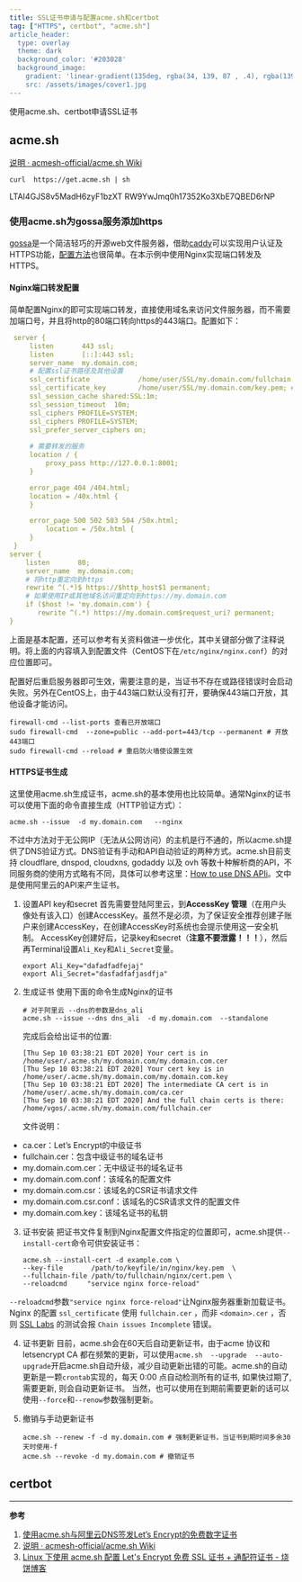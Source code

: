 ```yaml
---
title: SSL证书申请与配置acme.sh和certbot
tag: ["HTTPS", certbot", "acme.sh"]
article_header:
  type: overlay
  theme: dark
  background_color: '#203028'
  background_image:
    gradient: 'linear-gradient(135deg, rgba(34, 139, 87 , .4), rgba(139, 34, 139, .4))'
    src: /assets/images/cover1.jpg
---
```


使用acme.sh、certbot申请SSL证书
<!--more-->

## acme.sh

[说明 · acmesh-official/acme.sh Wiki](https://github.com/acmesh-official/acme.sh/wiki/%E8%AF%B4%E6%98%8E)

```
curl  https://get.acme.sh | sh
```

LTAI4GJS8v5MadH6zyF1bzXT
RW9YwJmq0h17352Ko3XbE7QBED6rNP

### 使用acme.sh为gossa服务添加https

[gossa](https://github.com/pldubouilh/gossa)是一个简洁轻巧的开源web文件服务器，借助[caddy](https://caddyserver.com/)可以实现用户认证及HTTPS功能，[配置方法](https://github.com/pldubouilh/gossa/tree/master/support#multi-account-setup)也很简单。在本示例中使用Nginx实现端口转发及HTTPS。

#### Nginx端口转发配置

简单配置Nginx的即可实现端口转发，直接使用域名来访问文件服务器，而不需要加端口号，并且将http的80端口转向https的443端口。配置如下：

```yaml
 server {
     listen       443 ssl;
     listen       [::]:443 ssl;
     server_name  my.domain.com;
     # 配置ssl证书路径及其他设置
     ssl_certificate            /home/user/SSL/my.domain.com/fullchain.pem; # 证书
     ssl_certificate_key        /home/user/SSL/my.domain.com/key.pem; # 证书key
     ssl_session_cache shared:SSL:1m;
     ssl_session_timeout  10m;
     ssl_ciphers PROFILE=SYSTEM;
     ssl_ciphers PROFILE=SYSTEM;
     ssl_prefer_server_ciphers on;
     
     # 需要转发的服务
     location / {
         proxy_pass http://127.0.0.1:8001;
     }

     error_page 404 /404.html;
     location = /40x.html {
     }

     error_page 500 502 503 504 /50x.html;
         location = /50x.html {
     }
 }
server {
    listen       80;
    server_name  my.domain.com;
    # 将http重定向到https
    rewrite ^(.*)$ https://$http_host$1 permanent;
    # 如果使用IP或其他域名访问重定向到https://my.domain.com
    if ($host != 'my.domain.com') {
       rewrite ^(.*) https://my.domain.com$request_uri? permanent;
}
```

上面是基本配置，还可以参考有关资料做进一步优化，其中关键部分做了注释说明。将上面的内容填入到配置文件（CentOS下在`/etc/nginx/nginx.conf`）的对应位置即可。

配置好后重启服务器即可生效，需要注意的是，当证书不存在或路径错误时会启动失败。另外在CentOS上，由于443端口默认没有打开，要确保443端口开放，其他设备才能访问。

```shell
firewall-cmd --list-ports 查看已开放端口
sudo firewall-cmd  --zone=public --add-port=443/tcp --permanent # 开放443端口
sudo firewall-cmd --reload # 重启防火墙使设置生效
```

#### HTTPS证书生成

这里使用acme.sh生成证书，acme.sh的基本使用也比较简单。通常Nginx的证书可以使用下面的命令直接生成（HTTP验证方式）：

```shell
acme.sh --issue  -d my.domain.com   --nginx
```

不过中方法对于无公网IP（无法从公网访问）的主机是行不通的，所以acme.sh提供了DNS验证方式。DNS验证有手动和API自动验证的两种方式。acme.sh目前支持 cloudflare, dnspod, cloudxns, godaddy 以及 ovh 等数十种解析商的API，不同服务商的使用方式略有不同，具体可以参考这里：[How to use DNS APIi](https://github.com/acmesh-official/acme.sh/wiki/dnsapi)。文中是使用阿里云的API来产生证书。

1. 设置API key和secret
首先需要登陆阿里云，到**AccessKey 管理**（在用户头像处有该入口）创建AccessKey。虽然不是必须，为了保证安全推荐创建子账户来创建AccessKey，在创建AccessKey时系统也会提示使用这一安全机制。
AccessKey创建好后，记录key和secret（**注意不要泄露！！！**），然后再Terminal设置`Ali_Key`和`Ali_Secret`变量。
    ```shell
    export Ali_Key="dafadfadfejaj"
    export Ali_Secret="dasfadfafjasdfja"
    ```
   
2. 生成证书
    使用下面的命令生成Nginx的证书
   ```shell
   # 对于阿里云 --dns的参数是dns_ali
   acme.sh --issue --dns dns_ali  -d my.domain.com  --standalone
   ```
    完成后会给出证书的位置:
   ```shell
   [Thu Sep 10 03:38:21 EDT 2020] Your cert is in  /home/user/.acme.sh/my.domain.com/my.domain.com.cer 
   [Thu Sep 10 03:38:21 EDT 2020] Your cert key is in  /home/user/.acme.sh/my.domain.com/my.domain.com.key 
   [Thu Sep 10 03:38:21 EDT 2020] The intermediate CA cert is in  /home/user/.acme.sh/my.domain.com/ca.cer 
   [Thu Sep 10 03:38:21 EDT 2020] And the full chain certs is there:  /home/vgos/.acme.sh/my.domain.com/fullchain.cer 
   ```
   文件说明：

  - ca.cer：Let’s Encrypt的中级证书
  - fullchain.cer：包含中级证书的域名证书
  - my.domain.com.cer：无中级证书的域名证书
  - my.domain.com.conf：该域名的配置文件
  - my.domain.com.csr：该域名的CSR证书请求文件
  - my.domain.com.csr.conf：该域名的CSR请求文件的配置文件
  - my.domain.com.key：该域名证书的私钥

3. 证书安装
   把证书文件复制到Nginx配置文件指定的位置即可，acme.sh提供`--install-cert`命令可供安装证书：

   ```shell
   acme.sh --install-cert -d example.com \
   --key-file       /path/to/keyfile/in/nginx/key.pem  \
   --fullchain-file /path/to/fullchain/nginx/cert.pem \
   --reloadcmd     "service nginx force-reload"
   ```
   

`--reloadcmd`参数`"service nginx force-reload"`让Nginx服务器重新加载证书。Nginx 的配置 `ssl_certificate` 使用 `fullchain.cer` ，而非 `<domain>.cer` ，否则 [SSL Labs](https://www.ssllabs.com/ssltest/) 的测试会报 `Chain issues Incomplete` 错误。

4. 证书更新
   目前，acme.sh会在60天后自动更新证书，由于acme 协议和 letsencrypt CA 都在频繁的更新，可以使用`acme.sh  --upgrade  --auto-upgrade`开启acme.sh自动升级，减少自动更新出错的可能。acme.sh的自动更新是一颗`crontab`实现的，每天 0:00 点自动检测所有的证书, 如果快过期了, 需要更新, 则会自动更新证书。
   当然，也可以使用在到期前需要更新的话可以使用`--force`和`--renow`参数强制更新。

5. 撤销与手动更新证书

   ```shell
   acme.sh --renew -f -d my.domain.com # 强制更新证书，当证书到期时间多余30天时使用-f
   acme.sh --revoke -d my.domain.com # 撤销证书
   ```
   
## certbot

---

**参考**

1. [使用acme.sh与阿里云DNS签发Let’s Encrypt的免费数字证书](https://ngx.hk/2019/01/27/%E4%BD%BF%E7%94%A8acme-sh%E4%B8%8E%E9%98%BF%E9%87%8C%E4%BA%91dns%E7%AD%BE%E5%8F%91lets-encrypt%E7%9A%84%E5%85%8D%E8%B4%B9%E6%95%B0%E5%AD%97%E8%AF%81%E4%B9%A6.html)
2. [说明 · acmesh-official/acme.sh Wiki](https://github.com/acmesh-official/acme.sh/wiki/%E8%AF%B4%E6%98%8E6)
3. [Linux 下使用 acme.sh 配置 Let's Encrypt 免费 SSL 证书 + 通配符证书 - 烧饼博客](https://sb.sb/blog/linux-acme-sh-lets-encrypt-ssl/)

